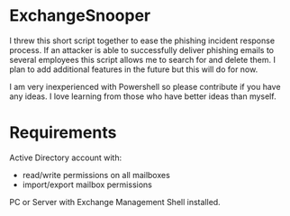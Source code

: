 # ExchangeSnooper
I threw this short script together to ease the phishing incident response process. If an attacker is able to successfully deliver phishing emails to several employees this script allows me to search for and delete them. I plan to add additional features in the future but this will do for now.

I am very inexperienced with Powershell so please contribute if you have any ideas. I love learning from those who have better ideas than myself.

# Requirements
Active Directory account with:
- read/write permissions on all mailboxes
- import/export mailbox permissions

PC or Server with Exchange Management Shell installed.
